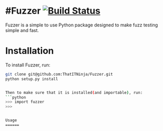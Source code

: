 #Fuzzer
[![Build Status](https://travis-ci.org/ThatITNinja/Fuzzer.png?branch=master)](https://travis-ci.org/ThatITNinja/Fuzzer)
======
Fuzzer is a simple to use Python package designed to make fuzz testing simple and fast.


Installation
======
To install Fuzzer, run:
```bash
git clone git@github.com:ThatITNinja/Fuzzer.git
python setup.py install


Then to make sure that it is installed(and importable), run:
```python
>>> import fuzzer
>>>


Usage
======